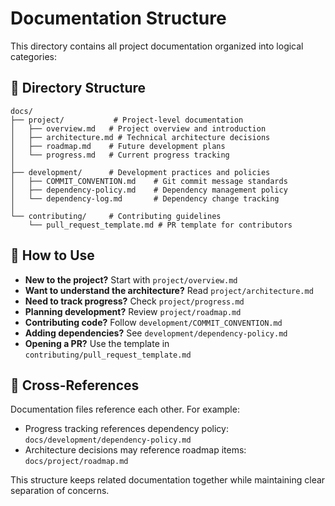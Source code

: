 # Documentation Structure

This directory contains all project documentation organized into logical categories:

## 📁 Directory Structure

```
docs/
├── project/           # Project-level documentation
│   ├── overview.md   # Project overview and introduction
│   ├── architecture.md # Technical architecture decisions
│   ├── roadmap.md    # Future development plans
│   └── progress.md   # Current progress tracking
│
├── development/      # Development practices and policies
│   ├── COMMIT_CONVENTION.md    # Git commit message standards
│   ├── dependency-policy.md    # Dependency management policy
│   └── dependency-log.md       # Dependency change tracking
│
└── contributing/     # Contributing guidelines
    └── pull_request_template.md # PR template for contributors
```

## 📖 How to Use

- **New to the project?** Start with `project/overview.md`
- **Want to understand the architecture?** Read `project/architecture.md`
- **Need to track progress?** Check `project/progress.md`
- **Planning development?** Review `project/roadmap.md`
- **Contributing code?** Follow `development/COMMIT_CONVENTION.md`
- **Adding dependencies?** See `development/dependency-policy.md`
- **Opening a PR?** Use the template in `contributing/pull_request_template.md`

## 🔄 Cross-References

Documentation files reference each other. For example:
- Progress tracking references dependency policy: `docs/development/dependency-policy.md`
- Architecture decisions may reference roadmap items: `docs/project/roadmap.md`

This structure keeps related documentation together while maintaining clear separation of concerns.
